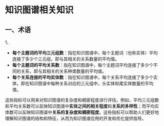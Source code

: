 # 知识图谱相关知识

## 一、术语

1、

- **每个主题词的平均三元组数**：指在知识图谱中，每个主题词（也称实体）平均连接了多少个三元组，即与其相关的关系数量的平均值。
- **每个主题词的平均关系数**：指在知识图谱中，每个主题词平均连接了多少个不同的关系，即与其相关的关系种类数量的平均值。
- **每个关系连接的平均实体数**：指在知识图谱中，每个关系平均连接了多少个实体，即在知识图谱中每种关系对应的三元组中，头实体和尾实体数量的平均值。

​	这些指标可以用来对知识图谱的复杂度和稠密程度进行评估。例如，平均三元组数和平均关系数可以反映知识图谱中**实体之间的相关程度**和**关系的多样性**；而平均实体数可以反映知识图谱中**关系的复杂度和稠密程度**。这些指标可以帮助人们更好地理解知识图谱的结构和特征，从而为知识图谱应用的开发和优化提供指导。
